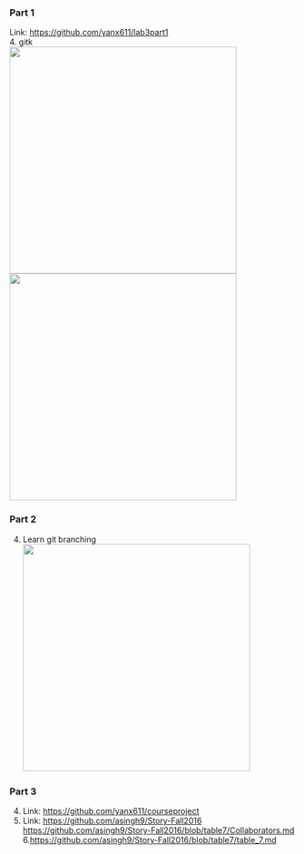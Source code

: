 ### Part 1 <br />
Link: https://github.com/yanx611/lab3part1 <br />
4. gitk <br />
<img src="https://github.com/yanx611/Intro-to-Open-Source/blob/master/Pictures/lab3/Screen%20Shot%202016-09-19%20at%203.19.54%20PM.png" width="400px" />
<img src="https://github.com/yanx611/Intro-to-Open-Source/blob/master/Pictures/lab3/Screen%20Shot%202016-09-19%20at%203.20.25%20PM.png" width="400px" />

### Part 2 <br />
4. Learn git branching <br />
<img src="https://github.com/yanx611/Intro-to-Open-Source/blob/master/Pictures/lab3/Screen%20Shot%202016-09-21%20at%2011.24.30%20AM.png" width='400px' /> <br />

### Part 3 <br />
4. Link: https://github.com/yanx611/courseproject <br />
5. Link: https://github.com/asingh9/Story-Fall2016
https://github.com/asingh9/Story-Fall2016/blob/table7/Collaborators.md
6.https://github.com/asingh9/Story-Fall2016/blob/table7/table_7.md
